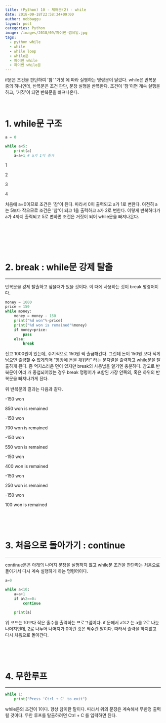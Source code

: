 ```yaml
---
title: (Python) 10 - 제어문(2) - while
date: 2018-09-18T22:58:34+09:00
author: nobbaggu
layout: post
categories: Python
image: /images/2018/09/파이썬-썸네일.jpg
tags:
  - python while
  - while
  - while loop
  - while문
  - 파이썬 while
  - 파이썬 while문
---
```

if문은 조건을 판단하여 '참' '거짓'에 따라 실행하는 명령문이 달랐다. while은 반복문 중의 하나인데, 반복문은 조건 판단, 문장 실행을 반복한다. 조건이 '참'이면 계속 실행을 하고, '거짓'이 되면 반복문을 빠져나온다.

&nbsp;

# 1. while문 구조

~~~ python
a = 0

while a<5:
    print(a)
    a=a+1 # a가 1씩 증가
~~~




1


2


3


4

처음에 a=0이므로 조건은 '참'이 된다. 따라서 0이 출력되고 a가 1로 변한다. 여전히 a는 5보다 작으므로 조건은 '참'이 되고 1을 출력하고 a가 2로 변한다. 이렇게 반복하다가 a가 4까지 출력되고 5로 변하면 조건은 거짓이 되어 while문을 빠져나온다.

&nbsp;

&nbsp;

&nbsp;

# 2. break : while문 강제 탈출

* * *

반복문을 강제 탈출하고 싶을때가 있을 것이다. 이 때에 사용하는 것이 break 명령어이다.



~~~ python
money = 1000
price = 150
while money:
    money = money - 150
    print("%d won"%-price)
    print("%d won is remained"%money)
    if money>price:
        pass
    else:
        break
~~~

잔고 1000원이 있는데, 주기적으로 150원 씩 출금해간다. 그런데 돈이 150원 보다 적게 남으면 출금할 수 없게되어 "통장에 돈을 채워라" 라는 문자열을 출력하고 while문을 탈출하게 된다. 좀 억지스러운 면이 있지만 break의 사용법을 알기엔 충분하다. 참고로 반복문이 여러 개 중첩되어있는 경우 break 명령어가 포함된 가장 안쪽의, 혹은 하위의 반복문을 빠져나가게 된다.

위 반복문의 결과는 다음과 같다.

-150 won


850 won is remained


-150 won


700 won is remained


-150 won


550 won is remained


-150 won


400 won is remained


-150 won


250 won is remained


-150 won


100 won is remained

&nbsp;

&nbsp;

# 3. 처음으로 돌아가기 : continue

* * *

continue문은 아래의 나머지 문장을 실행하지 않고 while문 조건을 판단하는 처음으로 돌아가서 다시 계속 실행하게 하는 명령어이다.



~~~ python
a=0

while a<10:
    a=a+1
    if a%2==0:
        continue
    
    print(a)
~~~

위 코드는 10보다 작은 홀수를 출력하는 프로그램이다. if 문에서 a%2 는 a를 2로 나눈 나머지인데, 2로 나누어 나머지가 0이란 것은 짝수란 말이다. 따라서 출력을 하지않고 다시 처음으로 돌아간다.

&nbsp;

&nbsp;

# 4. 무한루프

* * *



~~~ python
while 1:
    print("Press 'Ctrl + C' to exit")
~~~

while문의 조건이 1이다. 항상 참이란 말이다. 따라서 위의 문장은 계속해서 무한정 출력될 것이다. 무한 루프를 탈출하려면 Ctrl + C 를 입력하면 된다.